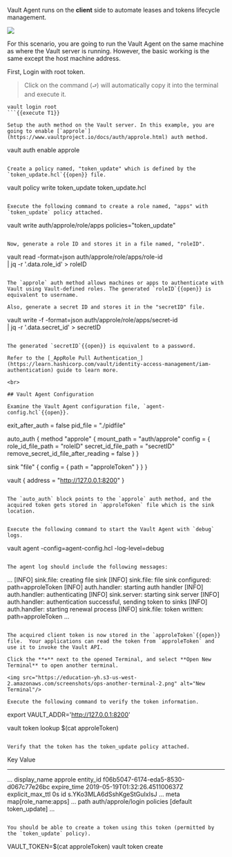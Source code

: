 Vault Agent runs on the **client** side to automate leases and tokens lifecycle management.

<img src="https://education-yh.s3-us-west-2.amazonaws.com/screenshots/vault-agent-auto-auth.png">

For this scenario, you are going to run the Vault Agent on the same machine as where the Vault server is running. However, the basic working is the same except the host machine address.

First, Login with root token.

> Click on the command (`⮐`) will automatically copy it into the terminal and execute it.

```
vault login root
```{{execute T1}}

Setup the auth method on the Vault server. In this example, you are going to enable [`approle`](https://www.vaultproject.io/docs/auth/approle.html) auth method.

```
vault auth enable approle
```{{execute T1}}

Create a policy named, "token_update" which is defined by the `token_update.hcl`{{open}} file.

```
vault policy write token_update token_update.hcl
```{{execute T1}}

Execute the following command to create a role named, "apps" with `token_update` policy attached.

```
vault write auth/approle/role/apps policies="token_update"
```{{execute T1}}

Now, generate a role ID and stores it in a file named, "roleID".

```
vault read -format=json auth/approle/role/apps/role-id \
        | jq  -r '.data.role_id' > roleID
```{{execute T1}}

The `approle` auth method allows machines or apps to authenticate with Vault using Vault-defined roles. The generated `roleID`{{open}} is equivalent to username.

Also, generate a secret ID and stores it in the "secretID" file.

```
vault write -f -format=json auth/approle/role/apps/secret-id \
        | jq -r '.data.secret_id' > secretID
```{{execute T1}}

The generated `secretID`{{open}} is equivalent to a password.

Refer to the [_AppRole Pull Authentication_](https://learn.hashicorp.com/vault/identity-access-management/iam-authentication) guide to learn more.

<br>

## Vault Agent Configuration

Examine the Vault Agent configuration file, `agent-config.hcl`{{open}}.

```
exit_after_auth = false
pid_file = "./pidfile"

auto_auth {
   method "approle" {
       mount_path = "auth/approle"
       config = {
           role_id_file_path = "roleID"
           secret_id_file_path = "secretID"
           remove_secret_id_file_after_reading = false
       }
   }

   sink "file" {
       config = {
           path = "approleToken"
       }
   }
}

vault {
   address = "http://127.0.0.1:8200"
}
```

The `auto_auth` block points to the `approle` auth method, and the acquired token gets stored in `approleToken` file which is the sink location.


Execute the following command to start the Vault Agent with `debug` logs.

```
vault agent -config=agent-config.hcl -log-level=debug
```{{execute T1}}

The agent log should include the following messages:

```
...
[INFO]  sink.file: creating file sink
[INFO]  sink.file: file sink configured: path=approleToken
[INFO]  auth.handler: starting auth handler
[INFO]  auth.handler: authenticating
[INFO]  sink.server: starting sink server
[INFO]  auth.handler: authentication successful, sending token to sinks
[INFO]  auth.handler: starting renewal process
[INFO]  sink.file: token written: path=approleToken
...
```

The acquired client token is now stored in the `approleToken`{{open}} file.  Your applications can read the token from `approleToken` and use it to invoke the Vault API.

Click the **+** next to the opened Terminal, and select **Open New Terminal** to open another terminal.

<img src="https://education-yh.s3-us-west-2.amazonaws.com/screenshots/ops-another-terminal-2.png" alt="New Terminal"/>

Execute the following command to verify the token information.

```
export VAULT_ADDR='http://127.0.0.1:8200'

vault token lookup $(cat approleToken)
```{{execute T3}}

Verify that the token has the token_update policy attached.

```
Key                  Value
---                  -----
...
display_name         approle
entity_id            f06b5047-6174-eda5-8530-d067c77e26bc
expire_time          2019-05-19T01:32:26.451100637Z
explicit_max_ttl     0s
id                   s.YKo3MLA6dSshKgeStGuIxIsJ
...
meta                 map[role_name:apps]
...
path                 auth/approle/login
policies             [default token_update]
...
```

You should be able to create a token using this token (permitted by the `token_update` policy).

```
VAULT_TOKEN=$(cat approleToken) vault token create
```{{execute T3}}
